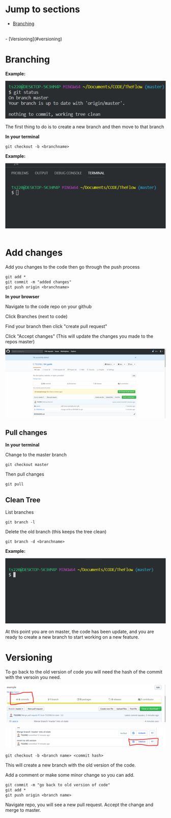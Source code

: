 
# Jump to sections
- [Branching](#branching)
<br>
- [Versioning](#versioning)

# Branching

**Example:**

![Starting Point](./assets/git_master.png)

The first thing to do is to create a new branch and then move to that branch

**In your terminal**

```
git checkout -b <branchname>
```

**Example:**

![Alt Text](./assets/new_branch.gif)
&nbsp;

# Add changes

Add you changes to the code then go through the push process

```
git add *
git commit -m "added changes"
git push origin <branchname>
```

**In your browser**

Navigate to the code repo on your github

Click Branches (next to code)

Find your branch then click "create pull request"

Click "Accept changes" (This will update the changes you made to the repos master)

![Alt Text](./assets/GUI_new_example.gif)

## Pull changes

**In your terminal**

Change to the master branch

```
git checkout master
```

Then pull changes

```
git pull
```

## Clean Tree

List branches

```
git branch -l
```

Delete the old branch (this keeps the tree clean)

```
git branch -d <branchname>
```

**Example:**

![Alt Text](./assets/check_and_delete.gif)

At this point you are on master, the code has been update, and you are ready to create a new branch to start working on a new feature.

# Versioning

To go back to the old version of code you will need the hash of the commit with the versoin you need.

![Alt Text](./assets/commit.png)

![Alt Text](./assets/commitHash.png)

```
git checkout -b <branch name> <commit hash>
```

This will create a new branch with the old version of the code. 

Add a comment or make some minor change so you can add.

```
git commit -m "go back to old version of code"
git add *
git push origin <branch name>
```

Navigate repo, you will see a new pull request. Accept the change and merge to master.